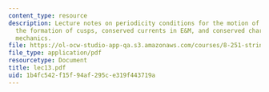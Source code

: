```yaml
---
content_type: resource
description: Lecture notes on periodicity conditions for the motion of closed strings,
  the formation of cusps, conserved currents in E&M, and conserved charges in Lagrangian
  mechanics.
file: https://ol-ocw-studio-app-qa.s3.amazonaws.com/courses/8-251-string-theory-for-undergraduates-spring-2007/1b4fc542f15f94af295ce319f443719a_lec13.pdf
file_type: application/pdf
resourcetype: Document
title: lec13.pdf
uid: 1b4fc542-f15f-94af-295c-e319f443719a
---
```

